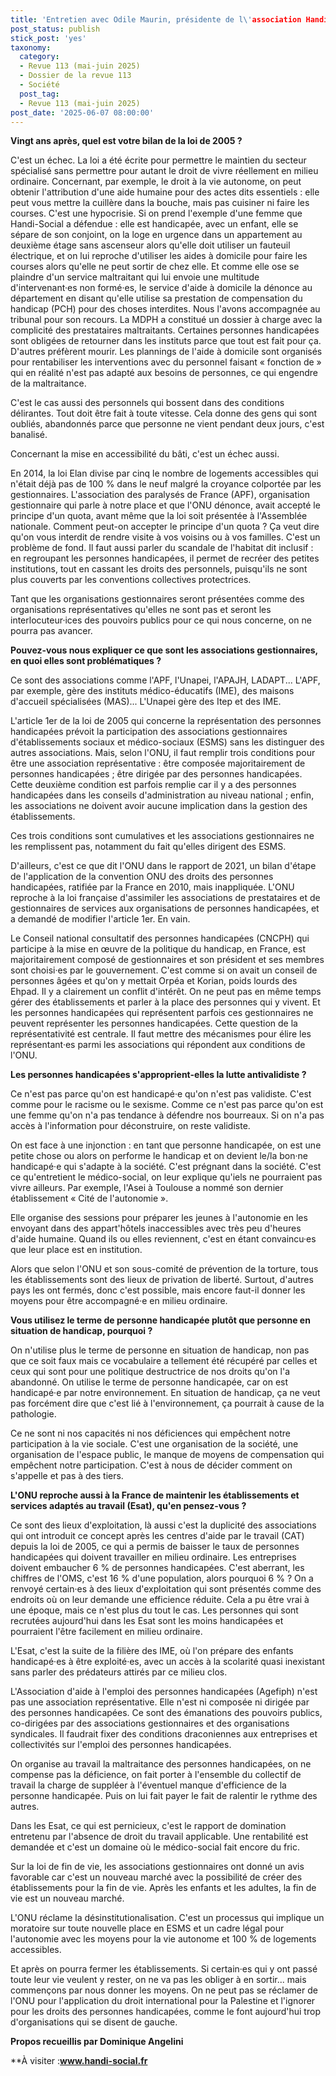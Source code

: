 ```yaml
---
title: 'Entretien avec Odile Maurin, présidente de l\'association Handi-social Réclamer le droit à la vie autonome'
post_status: publish
stick_post: 'yes'
taxonomy:
  category:
  - Revue 113 (mai-juin 2025)
  - Dossier de la revue 113
  - Société
  post_tag:
  - Revue 113 (mai-juin 2025)
post_date: '2025-06-07 08:00:00'
---
```


**Vingt ans après, quel est votre bilan de la loi de 2005 ?**

C'est un échec. La loi a été écrite pour permettre le maintien du secteur spécialisé sans permettre pour autant le droit de vivre réellement en milieu ordinaire. Concernant, par exemple, le droit à la vie autonome, on peut obtenir l'attribution d'une aide humaine pour des actes dits essentiels : elle peut vous mettre la cuillère dans la bouche, mais pas cuisiner ni faire les courses. C'est une hypocrisie. Si on prend l'exemple d'une femme que Handi-Social a défendue : elle est handicapée, avec un enfant, elle se sépare de son conjoint, on la loge en urgence dans un appartement au deuxième étage sans ascenseur alors qu'elle doit utiliser un fauteuil électrique, et on lui reproche d'utiliser les aides à domicile pour faire les courses alors qu'elle ne peut sortir de chez elle. Et comme elle ose se plaindre d'un service maltraitant qui lui envoie une multitude d'intervenant·es non formé·es, le service d'aide à domicile la dénonce au département en disant qu'elle utilise sa prestation de compensation du handicap (PCH) pour des choses interdites. Nous l'avons accompagnée au tribunal pour son recours. La MDPH a constitué un dossier à charge avec la complicité des prestataires maltraitants. Certaines personnes handicapées sont obligées de retourner dans les instituts parce que tout est fait pour ça. D'autres préfèrent mourir. Les plannings de l'aide à domicile sont organisés pour rentabiliser les interventions avec du personnel faisant « fonction de » qui en réalité n'est pas adapté aux besoins de personnes, ce qui engendre de la maltraitance.

C'est le cas aussi des personnels qui bossent dans des conditions délirantes. Tout doit être fait à toute vitesse. Cela donne des gens qui sont oubliés, abandonnés parce que personne ne vient pendant deux jours, c'est banalisé.

Concernant la mise en accessibilité du bâti, c'est un échec aussi.

En 2014, la loi Elan divise par cinq le nombre de logements accessibles qui n'était déjà pas de 100 % dans le neuf malgré la croyance colportée par les gestionnaires. L'association des paralysés de France (APF), organisation gestionnaire qui parle à notre place et que l'ONU dénonce, avait accepté le principe d'un quota, avant même que la loi soit présentée à l'Assemblée nationale. Comment peut-on accepter le principe d'un quota ? Ça veut dire qu'on vous interdit de rendre visite à vos voisins ou à vos familles. C'est un problème de fond. Il faut aussi parler du scandale de l'habitat dit inclusif : en regroupant les personnes handicapées, il permet de recréer des petites institutions, tout en cassant les droits des personnels, puisqu'ils ne sont plus couverts par les conventions collectives protectrices.

Tant que les organisations gestionnaires seront présentées comme des organisations représentatives qu'elles ne sont pas et seront les interlocuteur·ices des pouvoirs publics pour ce qui nous concerne, on ne pourra pas avancer.

**Pouvez-vous nous expliquer ce que sont les associations gestionnaires, en quoi elles sont problématiques ?**

Ce sont des associations comme l'APF, l'Unapei, l'APAJH, LADAPT... L'APF, par exemple, gère des instituts médico-éducatifs (IME), des maisons d'accueil spécialisées (MAS)... L'Unapei gère des Itep et des IME.

L'article 1er de la loi de 2005 qui concerne la représentation des personnes handicapées prévoit la participation des associations gestionnaires d'établissements sociaux et médico-sociaux (ESMS) sans les distinguer des autres associations. Mais, selon l'ONU, il faut remplir trois conditions pour être une association représentative : être composée majoritairement de personnes handicapées ; être dirigée par des personnes handicapées. Cette deuxième condition est parfois remplie car il y a des personnes handicapées dans les conseils d'administration au niveau national ; enfin, les associations ne doivent avoir aucune implication dans la gestion des établissements.

Ces trois conditions sont cumulatives et les associations gestionnaires ne les remplissent pas, notamment du fait qu'elles dirigent des ESMS.

D'ailleurs, c'est ce que dit l'ONU dans le rapport de 2021, un bilan d'étape de l'application de la convention ONU des droits des personnes handicapées, ratifiée par la France en 2010, mais inappliquée. L'ONU reproche à la loi française d'assimiler les associations de prestataires et de gestionnaires de services aux organisations de personnes handicapées, et a demandé de modifier l'article 1er. En vain.

Le Conseil national consultatif des personnes handicapées (CNCPH) qui participe à la mise en œuvre de la politique du handicap, en France, est majoritairement composé de gestionnaires et son président et ses membres sont choisi·es par le gouvernement. C'est comme si on avait un conseil de personnes âgées et qu'on y mettait Orpéa et Korian, poids lourds des Ehpad. Il y a clairement un conflit d'intérêt. On ne peut pas en même temps gérer des établissements et parler à la place des personnes qui y vivent. Et les personnes handicapées qui représentent parfois ces gestionnaires ne peuvent représenter les personnes handicapées. Cette question de la représentativité est centrale. Il faut mettre des mécanismes pour élire les représentant·es parmi les associations qui répondent aux conditions de l'ONU.

**Les personnes handicapées s'approprient-elles la lutte antivalidiste ?**

Ce n'est pas parce qu'on est handicapé·e qu'on n'est pas validiste. C'est comme pour le racisme ou le sexisme. Comme ce n'est pas parce qu'on est une femme qu'on n'a pas tendance à défendre nos bourreaux. Si on n'a pas accès à l'information pour déconstruire, on reste validiste.

On est face à une injonction : en tant que personne handicapée, on est une petite chose ou alors on performe le handicap et on devient le/la bon·ne handicapé·e qui s'adapte à la société. C'est prégnant dans la société. C'est ce qu'entretient le médico-social, on leur explique qu'iels ne pourraient pas vivre ailleurs. Par exemple, l'Asei à Toulouse a nommé son dernier établissement « Cité de l'autonomie ».

Elle organise des sessions pour préparer les jeunes à l'autonomie en les envoyant dans des appart'hôtels inaccessibles avec très peu d'heures d'aide humaine. Quand ils ou elles reviennent, c'est en étant convaincu·es que leur place est en institution.

Alors que selon l'ONU et son sous-comité de prévention de la torture, tous les établissements sont des lieux de privation de liberté. Surtout, d'autres pays les ont fermés, donc c'est possible, mais encore faut-il donner les moyens pour être accompagné·e en milieu ordinaire.

**Vous utilisez le terme de personne handicapée plutôt que personne en situation de handicap, pourquoi ?**

On n'utilise plus le terme de personne en situation de handicap, non pas que ce soit faux mais ce vocabulaire a tellement été récupéré par celles et ceux qui sont pour une politique destructrice de nos droits qu'on l'a abandonné. On utilise le terme de personne handicapée, car on est handicapé·e par notre environnement. En situation de handicap, ça ne veut pas forcément dire que c'est lié à l'environnement, ça pourrait à cause de la pathologie.

Ce ne sont ni nos capacités ni nos déficiences qui empêchent notre participation à la vie sociale. C'est une organisation de la société, une organisation de l'espace public, le manque de moyens de compensation qui empêchent notre participation. C'est à nous de décider comment on s'appelle et pas à des tiers.

**L'ONU reproche aussi à la France de maintenir les établissements et services adaptés au travail (Esat), qu'en pensez-vous ?**

Ce sont des lieux d'exploitation, là aussi c'est la duplicité des associations qui ont introduit ce concept après les centres d'aide par le travail (CAT) depuis la loi de 2005, ce qui a permis de baisser le taux de personnes handicapées qui doivent travailler en milieu ordinaire. Les entreprises doivent embaucher 6 % de personnes handicapées. C'est aberrant, les chiffres de l'OMS, c'est 16 % d'une population, alors pourquoi 6 % ? On a renvoyé certain·es à des lieux d'exploitation qui sont présentés comme des endroits où on leur demande une efficience réduite. Cela a pu être vrai à une époque, mais ce n'est plus du tout le cas. Les personnes qui sont recrutées aujourd'hui dans les Esat sont les moins handicapées et pourraient l'être facilement en milieu ordinaire.

L'Esat, c'est la suite de la filière des IME, où l'on prépare des enfants handicapé·es à être exploité·es, avec un accès à la scolarité quasi inexistant sans parler des prédateurs attirés par ce milieu clos.

L'Association d'aide à l'emploi des personnes handicapées (Agefiph) n'est pas une association représentative. Elle n'est ni composée ni dirigée par des personnes handicapées. Ce sont des émanations des pouvoirs publics, co-dirigées par des associations gestionnaires et des organisations syndicales. Il faudrait fixer des conditions draconiennes aux entreprises et collectivités sur l'emploi des personnes handicapées.

On organise au travail la maltraitance des personnes handicapées, on ne compense pas la déficience, on fait porter à l'ensemble du collectif de travail la charge de suppléer à l'éventuel manque d'efficience de la personne handicapée. Puis on lui fait payer le fait de ralentir le rythme des autres.

Dans les Esat, ce qui est pernicieux, c'est le rapport de domination entretenu par l'absence de droit du travail applicable. Une rentabilité est demandée et c'est un domaine où le médico-social fait encore du fric.

Sur la loi de fin de vie, les associations gestionnaires ont donné un avis favorable car c'est un nouveau marché avec la possibilité de créer des établissements pour la fin de vie. Après les enfants et les adultes, la fin de vie est un nouveau marché.

L'ONU réclame la désinstitutionalisation. C'est un processus qui implique un moratoire sur toute nouvelle place en ESMS et un cadre légal pour l'autonomie avec les moyens pour la vie autonome et 100 % de logements accessibles.

Et après on pourra fermer les établissements. Si certain·es qui y ont passé toute leur vie veulent y rester, on ne va pas les obliger à en sortir... mais commençons par nous donner les moyens. On ne peut pas se réclamer de l'ONU pour l'application du droit international pour la Palestine et l'ignorer pour les droits des personnes handicapées, comme le font aujourd'hui trop d'organisations qui se disent de gauche.

**Propos recueillis par Dominique Angelini**

**À visiter :**www.handi-social.fr**